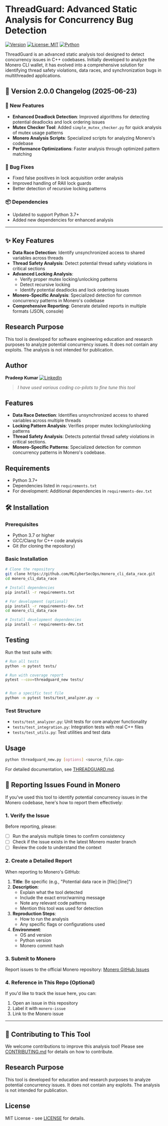 # ThreadGuard: Advanced Static Analysis for Concurrency Bug Detection

[![Version](https://img.shields.io/badge/version-2.0.0-blue)](https://github.com/MLCyberSecOps/monero_cli_data_race)
[![License: MIT](https://img.shields.io/badge/License-MIT-yellow.svg)](https://opensource.org/licenses/MIT)
[![Python](https://img.shields.io/badge/Python-3.7%2B-blue)](https://www.python.org/)

ThreadGuard is an advanced static analysis tool designed to detect concurrency issues in C++ codebases. Initially developed to analyze the Monero CLI wallet, it has evolved into a comprehensive solution for identifying thread safety violations, data races, and synchronization bugs in multithreaded applications.

## 🔄 Version 2.0.0 Changelog (2025-06-23)

### 🚀 New Features
- **Enhanced Deadlock Detection**: Improved algorithms for detecting potential deadlocks and lock ordering issues
- **Mutex Checker Tool**: Added `simple_mutex_checker.py` for quick analysis of mutex usage patterns
- **Monero Analysis Scripts**: Specialized scripts for analyzing Monero's codebase
- **Performance Optimizations**: Faster analysis through optimized pattern matching

### 🐛 Bug Fixes
- Fixed false positives in lock acquisition order analysis
- Improved handling of RAII lock guards
- Better detection of recursive locking patterns

### 📦 Dependencies
- Updated to support Python 3.7+
- Added new dependencies for enhanced analysis

---

## ✨ Key Features

- **Data Race Detection**: Identify unsynchronized access to shared variables across threads
- **Thread Safety Analysis**: Detect potential thread safety violations in critical sections
- **Advanced Locking Analysis**:
  - Verify proper mutex locking/unlocking patterns
  - Detect recursive locking
  - Identify potential deadlocks and lock ordering issues
- **Monero-Specific Analysis**: Specialized detection for common concurrency patterns in Monero's codebase
- **Comprehensive Reporting**: Generate detailed reports in multiple formats (JSON, console)

## Research Purpose

This tool is developed for software engineering education and research purposes to analyze potential concurrency issues. It does not contain any exploits. The analysis is not intended for publication.

## Author

**Pradeep Kumar**
[![LinkedIn](https://img.shields.io/badge/Connect-LinkedIn-0077B5?style=for-the-badge&logo=linkedin&logoColor=white)](https://www.linkedin.com/in/kumar07/)

> *I have used various coding co-pilots to fine tune this tool*

## Features

- **Data Race Detection**: Identifies unsynchronized access to shared variables across multiple threads
- **Locking Pattern Analysis**: Verifies proper mutex locking/unlocking patterns
- **Thread Safety Analysis**: Detects potential thread safety violations in critical sections.
- **Monero-Specific Patterns**: Specialized detection for common concurrency patterns in Monero's codebase.

## Requirements

- Python 3.7+
- Dependencies listed in `requirements.txt`
- For development: Additional dependencies in `requirements-dev.txt`

## 🛠️ Installation

### Prerequisites
- Python 3.7 or higher
- GCC/Clang for C++ code analysis
- Git (for cloning the repository)

### Basic Installation
```bash
# Clone the repository
git clone https://github.com/MLCyberSecOps/monero_cli_data_race.git
cd monero_cli_data_race

# Install dependencies
pip install -r requirements.txt

# For development (optional)
pip install -r requirements-dev.txt
cd monero_cli_data_race

# Install development dependencies
pip install -r requirements-dev.txt
```

## Testing

Run the test suite with:

```bash
# Run all tests
python -m pytest tests/

# Run with coverage report
pytest --cov=threadguard_new tests/


# Run a specific test file
python -m pytest tests/test_analyzer.py -v
```

### Test Structure

- `tests/test_analyzer.py`: Unit tests for core analyzer functionality
- `tests/test_integration.py`: Integration tests with real C++ files
- `tests/test_utils.py`: Test utilities and test data

## Usage

```bash
python threadguard_new.py [options] <source_file.cpp>
```

For detailed documentation, see [THREADGUARD.md](THREADGUARD.md).

## 🐛 Reporting Issues Found in Monero

If you've used this tool to identify potential concurrency issues in the Monero codebase, here's how to report them effectively:

### 1. Verify the Issue
Before reporting, please:
- [ ] Run the analysis multiple times to confirm consistency
- [ ] Check if the issue exists in the latest Monero master branch
- [ ] Review the code to understand the context

### 2. Create a Detailed Report
When reporting to Monero's GitHub:
1. **Title**: Be specific (e.g., "Potential data race in [file]:[line]")
2. **Description**:
   - Explain what the tool detected
   - Include the exact error/warning message
   - Note any relevant code patterns
   - Mention this tool was used for detection
3. **Reproduction Steps**:
   - How to run the analysis
   - Any specific flags or configurations used
4. **Environment**:
   - OS and version
   - Python version
   - Monero commit hash

### 3. Submit to Monero
Report issues to the official Monero repository:
[Monero GitHub Issues](https://github.com/monero-project/monero/issues/new/choose)

### 4. Reference in This Repo (Optional)
If you'd like to track the issue here, you can:
1. Open an issue in this repository
2. Label it with `monero-issue`
3. Link to the Monero issue

---

## 🤝 Contributing to This Tool

We welcome contributions to improve this analysis tool! Please see [CONTRIBUTING.md](CONTRIBUTING.md) for details on how to contribute.

## Research Purpose

This tool is developed for education and research purposes to analyze potential concurrency issues. It does not contain any exploits. The analysis is not intended for publication.

## License

MIT License - see [LICENSE](LICENSE) for details.
